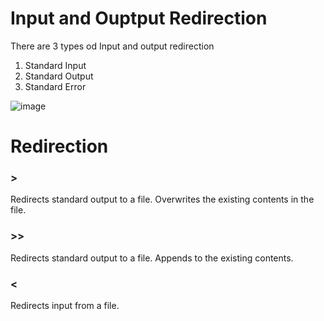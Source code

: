 <h1>Input and Ouptput Redirection</h1>

There are 3 types od Input and output redirection
1. Standard Input
2. Standard Output
3. Standard Error

![image](https://user-images.githubusercontent.com/50689175/129438788-42bf2651-2a1a-4b74-b36e-5f48081b1576.png)




<h1>Redirection</h1>
<h3> > </h3>
    Redirects standard output to a file. Overwrites the existing contents in the file.
 
<h3> >> </h3>
    Redirects standard output to a file. Appends to the existing contents.
    
<h3> < </h3>
    Redirects input from a file.
 
